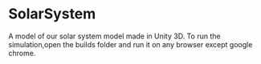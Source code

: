 # SolarSystem
A model of our solar system model made in Unity 3D.
To run the simulation,open the builds folder and run it on any browser except google chrome.
